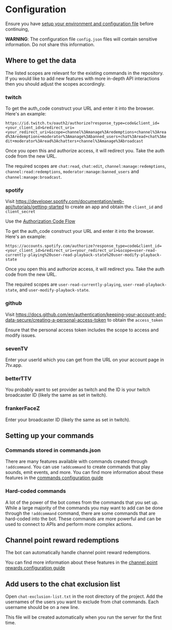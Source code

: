 
# Configuration

Ensure you have [setup your environment and configuration file](SETUP.md) before continuing,

**WARNING**: The configuration file `config.json` files will contain sensitive information. Do not share this information. 

## Where to get the data

The listed scopes are relevant for the existing commands in the repository. If you would like to add new features with more in-depth API interactions then you should adjust the scopes accordingly.

### twitch

To get the auth_code construct your URL and enter it into the browser.  Here's an example:

`https://id.twitch.tv/oauth2/authorize?response_type=code&client_id=<your_client_id>&redirect_uri=<your_redirect_uri>&scope=channel%3Amanage%3Aredemptions+channel%3Aread%3Aredemptions+moderator%3Amanage%3Abanned_users+chat%3Aread+chat%3Aedit+moderator%3Aread%3Achatters+channel%3Amanage%3Abroadcast`

Once you open this and authorize access, it will redirect you. Take the auth code from the new URL.

The required scopes are `chat:read`, `chat:edit`, `channel:manage:redemptions`, `channel:read:redemptions`, `moderator:manage:banned_users` and `channel:manage:broadcast`. 

### spotify

Visit https://developer.spotify.com/documentation/web-api/tutorials/getting-started to create an app and obtain the `client_id` and `client_secret`

Use the [Authorization Code Flow](https://developer.spotify.com/documentation/web-api/tutorials/code-flow)

To get the auth_code construct your URL and enter it into the browser. Here's an example:

`https://accounts.spotify.com/authorize?response_type=code&client_id=<your_client_id>&redirect_uri=<your_redirect_uri>&scope=user-read-currently-playing%20user-read-playback-state%20user-modify-playback-state`

Once you open this and authorize access, it will redirect you. Take the auth code from the new URL.

The required scopes are `user-read-currently-playing`, `user-read-playback-state`, and `user-modify-playback-state`. 

### github

Visit https://docs.github.com/en/authentication/keeping-your-account-and-data-secure/creating-a-personal-access-token to obtain the `access_token`

Ensure that the personal access token includes the scope to access and modify issues.

### sevenTV

Enter your userId which you can get from the URL on your account page in 7tv.app.

### betterTTV

You probably want to set provider as twitch and the ID is your twitch broadcaster ID (likely the same as set in twitch).

### frankerFaceZ

Enter your broadcaster ID (likely the same as set in twitch).

## Setting up your commands

### Commands stored in commands.json

There are many features available with commands created through `!addcommand`. You can use `!addcommand` to create commands that play sounds, emit events, and more. You can find more information about these features in the [commands configuration guide](COMMANDS.md)

### Hard-coded commands

A lot of the power of the bot comes from the commands that you set up. While a large majority of the commands you may want to add can be done through the `!addcommand` command, there are some commands that are hard-coded into the bot. These commands are more powerful and can be used to connect to APIs and perform more complex actions.

## Channel point reward redemptions

The bot can automatically handle channel point reward redemptions.

You can find more information about these features in the [channel point rewards configuration guide](CHANNEL_POINT_REWARDS.md)

## Add users to the chat exclusion list

Open `chat-exclusion-list.txt` in the root directory of the project. Add the usernames of the users you want to exclude from chat commands. Each username should be on a new line.

This file will be created automatically when you run the server for the first time.
